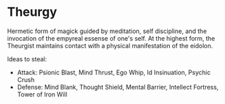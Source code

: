 # Theurgy

Hermetic form of magick guided by meditation, self discipline, and the invocation of the empyreal essense of one's self. At the highest form, the Theurgist maintains contact with a physical manifestation of the eidolon.


Ideas to steal:

* Attack: Psionic Blast, Mind Thrust, Ego Whip, Id Insinuation, Psychic Crush
* Defense: Mind Blank, Thought Shield, Mental Barrier, Intellect Fortress, Tower of Iron Will